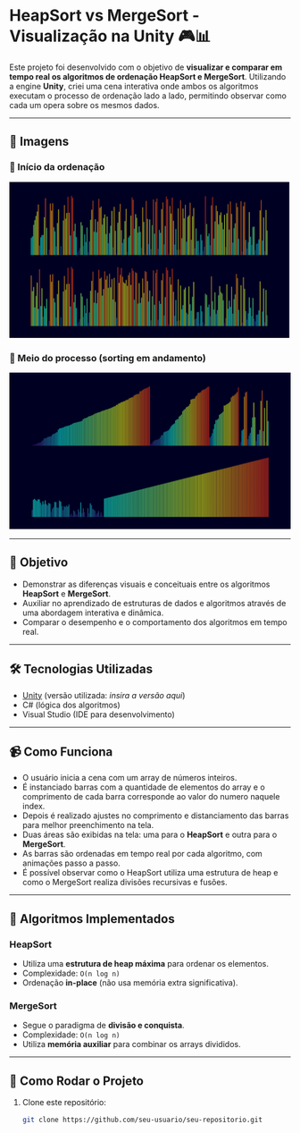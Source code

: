 # HeapSort vs MergeSort - Visualização na Unity 🎮📊

Este projeto foi desenvolvido com o objetivo de **visualizar e comparar em tempo real os algoritmos de ordenação HeapSort e MergeSort**. Utilizando a engine **Unity**, criei uma cena interativa onde ambos os algoritmos executam o processo de ordenação lado a lado, permitindo observar como cada um opera sobre os mesmos dados.

---

## 📸 Imagens

### 🔹 Início da ordenação

![Início do Sorting](Images/SortStart.png)

### 🔹 Meio do processo (sorting em andamento)

![Meio do Sorting](Images/Sorting.png)

---

## 🎯 Objetivo

- Demonstrar as diferenças visuais e conceituais entre os algoritmos **HeapSort** e **MergeSort**.
- Auxiliar no aprendizado de estruturas de dados e algoritmos através de uma abordagem interativa e dinâmica.
- Comparar o desempenho e o comportamento dos algoritmos em tempo real.

---

## 🛠️ Tecnologias Utilizadas

- [Unity](https://unity.com/) (versão utilizada: *insira a versão aqui*)
- C# (lógica dos algoritmos)
- Visual Studio (IDE para desenvolvimento)

---

## 📹 Como Funciona

- O usuário inicia a cena com um array de números inteiros.
- É instanciado barras com a quantidade de elementos do array e o comprimento de cada barra corresponde ao valor do numero naquele index.
- Depois é realizado ajustes no comprimento e distanciamento das barras para melhor preenchimento na tela.
- Duas áreas são exibidas na tela: uma para o **HeapSort** e outra para o **MergeSort**.
- As barras são ordenadas em tempo real por cada algoritmo, com animações passo a passo.
- É possível observar como o HeapSort utiliza uma estrutura de heap e como o MergeSort realiza divisões recursivas e fusões.

---

## 🧠 Algoritmos Implementados

### HeapSort
- Utiliza uma **estrutura de heap máxima** para ordenar os elementos.
- Complexidade: `O(n log n)`
- Ordenação **in-place** (não usa memória extra significativa).

### MergeSort
- Segue o paradigma de **divisão e conquista**.
- Complexidade: `O(n log n)`
- Utiliza **memória auxiliar** para combinar os arrays divididos.

---

## 🔧 Como Rodar o Projeto

1. Clone este repositório:
   ```bash
   git clone https://github.com/seu-usuario/seu-repositorio.git
